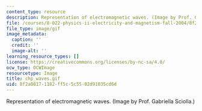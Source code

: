 ```yaml
---
content_type: resource
description: Representation of electromagnetic waves. (Image by Prof. Gabriella Sciolla.)
file: /courses/8-022-physics-ii-electricity-and-magnetism-fall-2004/8f2a08171182ff5c5c5502d91035cd6d_chp_waves.gif
file_type: image/gif
image_metadata:
  caption: ''
  credit: ''
  image-alt: ''
learning_resource_types: []
license: https://creativecommons.org/licenses/by-nc-sa/4.0/
ocw_type: OCWImage
resourcetype: Image
title: chp_waves.gif
uid: 8f2a0817-1182-ff5c-5c55-02d91035cd6d
---
```

Representation of electromagnetic waves. (Image by Prof. Gabriella Sciolla.)